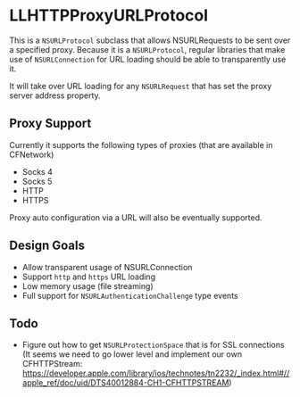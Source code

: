 # LLHTTPProxyURLProtocol

This is a `NSURLProtocol` subclass that allows NSURLRequests to be sent over a specified proxy. Because it is a `NSURLProtocol`, regular libraries that make use of `NSURLConnection` for URL loading should be able to transparently use it.

It will take over URL loading for any `NSURLRequest` that has set the proxy server address property.

## Proxy Support
Currently it supports the following types of proxies (that are available in CFNetwork)

- Socks 4
- Socks 5
- HTTP
- HTTPS

Proxy auto configuration via a URL will also be eventually supported.

## Design Goals

- Allow transparent usage of NSURLConnection
- Support `http` and `https` URL loading
- Low memory usage (file streaming)
- Full support for `NSURLAuthenticationChallenge` type events

## Todo

- Figure out how to get `NSURLProtectionSpace` that is for SSL connections (It seems we need to go lower level and implement our own CFHTTPStream: https://developer.apple.com/library/ios/technotes/tn2232/_index.html#//apple_ref/doc/uid/DTS40012884-CH1-CFHTTPSTREAM)
